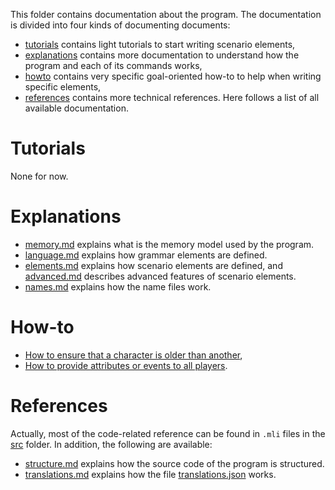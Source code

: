 
This folder contains documentation about the program.
The documentation is divided into four kinds of documenting documents:
- [tutorials](./tutorials) contains light tutorials to start writing scenario elements,
- [explanations](./explanations) contains more documentation to understand how the program and each of its commands works,
- [howto](./howto) contains very specific goal-oriented how-to to help when writing specific elements,
- [references](./references) contains more technical references.
Here follows a list of all available documentation.

# Tutorials

None for now.

# Explanations

- [memory.md](./explanations/memory.md) explains what is the memory model used by the program.
- [language.md](./explanations/language.md) explains how grammar elements are defined.
- [elements.md](./explanations/elements.md) explains how scenario elements are defined, and [advanced.md](./explanations/advanced.md) describes advanced features of scenario elements.
- [names.md](./explanations/names.md) explains how the name files work.

# How-to

- [How to ensure that a character is older than another](./howto/age.md),
- [How to provide attributes or events to all players](./howto/all.md).

# References

Actually, most of the code-related reference can be found in `.mli` files in the [src](../src) folder.
In addition, the following are available:
- [structure.md](./references/structure.md) explains how the source code of the program is structured.
- [translations.md](./references/translations.md) explains how the file [translations.json](../web/translations.json) works.

